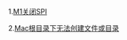 1.[M1关闭SPI](https://mac.orsoon.com/news/1068815.html)

2.[Mac根目录下无法创建文件或目录](https://blog.csdn.net/cq20110310/article/details/114929072)